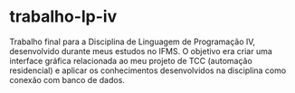 # trabalho-lp-iv
Trabalho final para  a Disciplina de Linguagem de Programação IV, desenvolvido durante meus estudos no IFMS. O objetivo era criar uma interface gráfica relacionada ao meu projeto de TCC (automação residencial) e aplicar os conhecimentos desenvolvidos na disciplina como conexão com banco de dados.
